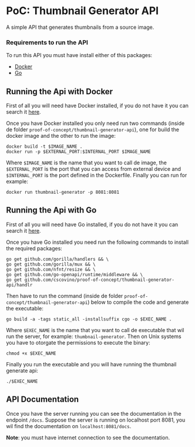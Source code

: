 # PoC: Thumbnail Generator API

A simple API that generates thumbnails from a source image.

### Requirements to run the API

To run this API you must have install either of this packages:
- [Docker](https://www.docker.com/)
- [Go](https://golang.org/)

## Running the Api with Docker

First of all you will need have Docker installed, if you do not have it you can search it [here](https://www.docker.com/get-started). 

Once you have Docker installed you only need run two commands (inside de folder `proof-of-concept/thumbnail-generator-api`), one for build the docker image and the other to run the image:
```
docker build -t $IMAGE_NAME .
docker run -p $EXTERNAL_PORT:$INTERNAL_PORT $IMAGE_NAME
```
Where `$IMAGE_NAME` is the name that you want to call de image, the `$EXTERNAL_PORT` is the port that you can access from external device and `$INTERNAL_PORT` is the port defined in the Dockerfile. Finally you can run for example: 
```
docker run thumbnail-generator -p 8081:8081
```

## Running the Api with Go

First of all you will need have Go installed, if you do not have it you can search it [here](https://golang.org/dl/). 

Once you have Go installed you need run the following commands to install the required packages:
```
go get github.com/gorilla/handlers && \
go get github.com/gorilla/mux && \
go get github.com/nfnt/resize && \
go get github.com/go-openapi/runtime/middleware && \
go get github.com/cscovino/proof-of-concept/thumbnail-generator-api/handlr
```
Then have to run the command (inside de folder `proof-of-concept/thumbnail-generator-api`) below to compile the code and generate the executable:
```
go build -a -tags static_all -installsuffix cgo -o $EXEC_NAME .
```
Where `$EXEC_NAME` is the name that you want to call de executable that wil run the server, for example: `thumbnail-generator`.
Then on Unix systems you have to otorgate the permissions to execute the binary:
```
chmod +x $EXEC_NAME
```
Finally you run the executable and you will have running the thumbnail generate api:
```
./$EXEC_NAME
```

## API Documentation

Once you have the server running you can see the documentation in the endpoint `/docs`.
Suppose the server is running on localhost port 8081, you wil find the documentation on `localhost:8081/docs`.

**Note**: you must have internet connection to see the documentation.
